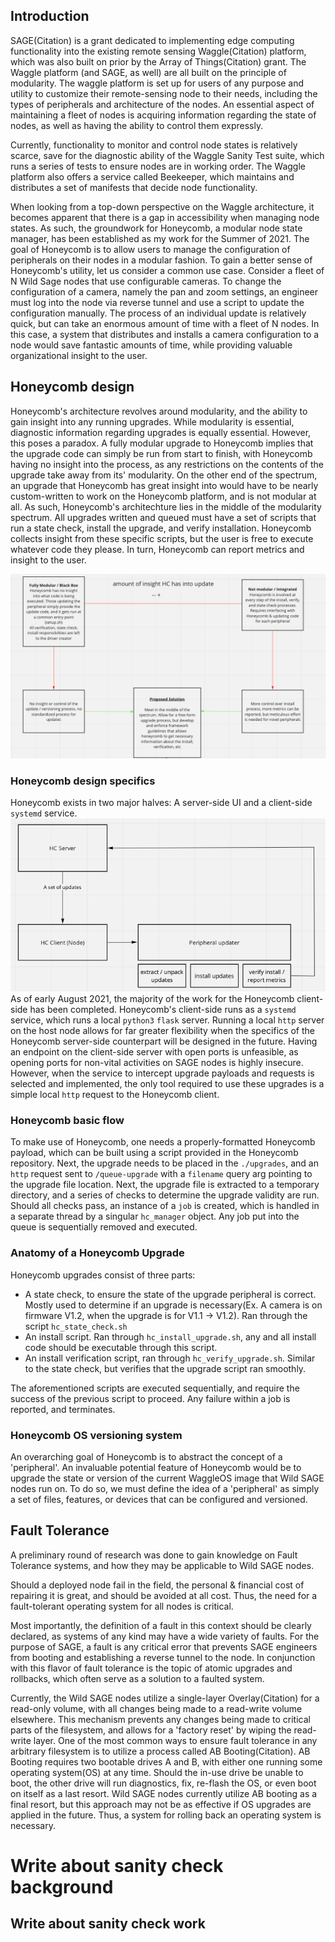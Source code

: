 ## Introduction

SAGE(Citation) is a grant dedicated to implementing edge computing functionality into the existing remote sensing Waggle(Citation) platform, which was also built on prior by the Array of Things(Citation) grant. The Waggle platform (and SAGE, as well) are all built on the principle of modularity. The waggle platform is set up for users of any purpose and utility to customize their remote-sensing node to their needs, including the types of peripherals and architecture of the nodes. An essential aspect of maintaining a fleet of nodes is acquiring information regarding the state of nodes, as well as having the ability to control them expressly.

Currently, functionality to monitor and control node states is relatively scarce, save for the diagnostic ability of the Waggle Sanity Test suite, which runs a series of tests to ensure nodes are in working order. The Waggle platform also offers a service called Beekeeper, which maintains and distributes a set of manifests that decide node functionality. 

When looking from a top-down perspective on the Waggle architecture, it becomes apparent that there is a gap in accessibility when managing node states. As such, the groundwork for Honeycomb, a modular node state manager, has been established as my work for the Summer of 2021. The goal of Honeycomb is to allow users to manage the configuration of peripherals on their nodes in a modular fashion.
To gain a better sense of Honeycomb's utility, let us consider a common use case. Consider a fleet of N Wild Sage nodes that use configurable cameras. To change the configuration of a camera, namely the pan and zoom settings, an engineer must log into the node via reverse tunnel and use a script to update the configuration manually. The process of an individual update is relatively quick, but can take an enormous amount of time with a fleet of N nodes. In this case, a system that distributes and installs a camera configuration to a node would save fantastic amounts of time, while providing valuable organizational insight to the user.

## Honeycomb design

Honeycomb's architecture revolves around modularity, and the ability to gain insight into any running upgrades. While modularity is essential, diagnostic information regarding upgrades is equally essential. However, this poses a paradox. A fully modular upgrade to Honeycomb implies that the upgrade code can simply be run from start to finish, with Honeycomb having no insight into the process, as any restrictions on the contents of the upgrade take away from its' modularity. On the other end of the spectrum, an upgrade that Honeycomb has great insight into would have to be nearly custom-written to work on the Honeycomb platform, and is not modular at all. 
As such, Honeycomb's architechture lies in the middle of the modularity spectrum. All upgrades written and queued must have a set of scripts that run a state check, install the upgrade, and verify installation. Honeycomb collects insight from these specific scripts, but the user is free to execute whatever code they please. In turn, Honeycomb can report metrics and insight to the user. 

![Modularity spectrum](./images/spectrum.png)

### Honeycomb design specifics

Honeycomb exists in two major halves: A server-side UI and a client-side `systemd` service. 
![Honeycomb basic architecture](./images/basic_arch.png)
As of early August 2021, the majority of the work for the Honeycomb client-side has been completed. Honeycomb's client-side runs as a `systemd` service, which runs a local `python3` `flask` server. Running a local `http` server on the host node allows for far greater flexibility when the specifics of the Honeycomb server-side counterpart will be designed in the future. Having an endpoint on the client-side server with open ports is unfeasible, as opening ports for non-vital activities on SAGE nodes is highly insecure. However, when the service to intercept upgrade payloads and requests is selected and implemented, the only tool required to use these upgrades is a simple local `http` request to the Honeycomb client. 

### Honeycomb basic flow
To make use of Honeycomb, one needs a properly-formatted Honeycomb payload, which can be built using a script provided in the Honeycomb repository. Next, the upgrade needs to be placed in the `./upgrades`, and an `http` request sent to `/queue-upgrade` with a `filename` query arg pointing to the upgrade file location. Next, the upgrade file is extracted to a temporary directory, and a series of checks to determine the upgrade validity are run. Should all checks pass, an instance of a `job` is created, which is handled in a separate thread by a singular `hc_manager` object. Any job put into the queue is sequentially removed and executed.
 
### Anatomy of a Honeycomb Upgrade
Honeycomb upgrades consist of three parts: 
* A state check, to ensure the state of the upgrade peripheral is correct. Mostly used to determine if an upgrade is necessary(Ex. A camera is on firmware V1.2, when the upgrade is for V1.1 -> V1.2). Ran through the script `hc_state_check.sh`
* An install script. Ran through `hc_install_upgrade.sh`, any and all install code should be executable through this script. 
* An install verification script, ran through `hc_verify_upgrade.sh`. Similar to the state check, but verifies that the upgrade script ran smoothly. 

The aforementioned scripts are executed sequentially, and require the success of the previous script to proceed. Any failure within a job is reported, and terminates. 

### Honeycomb OS versioning system

An overarching goal of Honeycomb is to abstract the concept of a 'peripheral'. An invaluable potential feature of Honeycomb would be to upgrade the state or version of the current WaggleOS image that Wild SAGE nodes run on. To do so, we must define the idea of a 'peripheral' as simply a set of files, features, or devices that can be configured and versioned.

## Fault Tolerance

A preliminary round of research was done to gain knowledge on Fault Tolerance systems, and how they may be applicable to Wild SAGE nodes.

Should a deployed node fail in the field, the personal &  financial cost of repairing it is great, and should be avoided at all cost. Thus, the need for a fault-tolerant operating system for all nodes is critical.

Most importantly, the definition of a fault in this context should be clearly declared, as systems of any kind may have a wide variety of faults. For the purpose of SAGE, a fault is any critical error that prevents SAGE engineers from booting and establishing a reverse tunnel to the node. In conjunction with this flavor of fault tolerance is the topic of atomic upgrades and rollbacks, which often serve as a solution to a faulted system. 

Currently, the Wild SAGE nodes utilize a single-layer Overlay(Citation) for a read-only volume, with all changes being made to a read-write volume elsewhere. This mechanism prevents any changes being made to critical parts of the filesystem, and allows for a 'factory reset' by wiping the read-write layer. 
One of the most common ways to ensure fault tolerance in any arbitrary filesystem is to utilize a process called AB Booting(Citation). AB Booting requires two bootable drives A and B, with either one running some operating system(OS) at any time. Should the in-use drive be unable to boot, the other drive will run diagnostics, fix, re-flash the OS, or even boot on itself as a last resort. Wild SAGE nodes currently utilize AB booting as a final resort, but this approach may not be as effective if OS upgrades are applied in the future. Thus, a system for rolling back an operating system is necessary. 

<!-- Put in some kind of list of the FT technologies  -->


# Write about sanity check background 
## Write about sanity check work 
